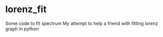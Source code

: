 # lorenz_fit
Some code to fit spectrum
My attempt to help a friend with fitting lorenz graph in python
